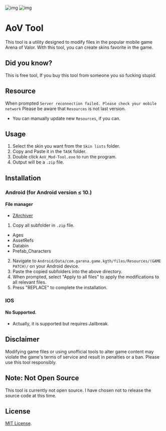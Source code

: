 ![img](https://media.discordapp.net/attachments/1119950039079465000/1162968171163172924/Screenshot_2023-10-15_110241.png?ex=653ddd82&is=652b6882&hm=e715b00ed7802196278f4eae1b03b45be0dea8232f491d66a943bdcd8b2d1838&=)
![img](https://media.discordapp.net/attachments/1119950039079465000/1162967859434111147/Screenshot_2023-10-15_111616.png?ex=653ddd38&is=652b6838&hm=47f0007c64f83f739e68606a49cb83a9873dd20860cab1bd00849259fc726a90&=)

# AoV Tool
This tool is a utility designed to modify files in the popular mobile game Arena of Valor. With this tool, you can create skins favorite in the game.

## Did you know?
This is free tool, If you buy this tool from someone you so fucking stupid.

## Resource
When prompted `Server reconnection failed. Please check your mobile network` Please be aware that `Resources` is not last version.

- You can manually update new `Resources`, if you can.

## Usage
1. Select the skin you want from the `Skin lists` folder.
2. Copy and Paste it in the `TASK` folder.
3. Double click `AoV_Mod-Tool.exe` to run the program.
4. Output will be a `.zip` file.

## Installation
### Android (for Android version ≤ 10.)

#### File manager
- [ZArchiver](https://play.google.com/store/apps/details?id=ru.zdevs.zarchiver&hl=th&gl=US&pli=1)

1. Copy all subfolder in `.zip` file.
- Ages
- AssetRefs
- Databin
- Prefab_Characters
  
2. Navigate to `Android/Data/com.garena.game.kgth/files/Resources/(GAME PATCH)/` on your Android device.
3. Paste the copied subfolders into the above directory.
4. When prompted, select "Apply to all files" to apply the modifications to all relevant files.
5. Press "REPLACE" to complete the installation.

### IOS 
#### No Supported.
- Actually, it is supported but requires Jailbreak.

## Disclaimer
Modifying game files or using unofficial tools to alter game content may violate the game's terms of service and result in penalties or a ban. Please use this tool responsibly.

## Note: Not Open Source
This tool is currently not open source. I have chosen not to release the source code at this time.

## License
[MIT License](LICENSE).
